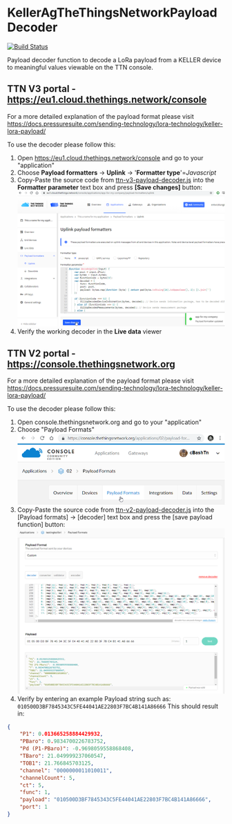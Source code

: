 # KellerAgTheThingsNetworkPayloadDecoder

[![Build Status](https://github.com/KELLERAGfuerDruckmesstechnik/KellerAgTheThingsNetworkPayloadDecoder/workflows/Testing/badge.svg)](https://github.com/KELLERAGfuerDruckmesstechnik/KellerAgTheThingsNetworkPayloadDecoder/actions?query=workflow%3A%22Testing%22)

Payload decoder function to decode a LoRa payload from a KELLER device to meaningful values viewable on the TTN console.

## TTN V3 portal - https://eu1.cloud.thethings.network/console
For a more detailed explanation of the payload format please visit <https://docs.pressuresuite.com/sending-technology/lora-technology/keller-lora-payload/>

To use the decoder please follow this:

  1. Open https://eu1.cloud.thethings.network/console and go to your "application"  
  2. Choose **Payload formatters** -> **Uplink** -> '**Formatter type**'=*Javascript*
  3. Copy-Paste the source code from [ttn-v3-payload-decoder.js](https://github.com/KELLERAGfuerDruckmesstechnik/KellerAgTheThingsNetworkPayloadDecoder/blob/master/ttn-v3-payload-decoder.js) into the **Formatter parameter** text box and press **[Save changes]** button:
![alt text](https://raw.githubusercontent.com/KELLERAGfuerDruckmesstechnik/KellerAgTheThingsNetworkPayloadDecoder/master/assets/ExamplePayloadFunctionInTTNv3.png "Just Copy-Paste the source code")
  4. Verify the working decoder in the **Live data** viewer

## TTN V2 portal - https://console.thethingsnetwork.org
For a more detailed explanation of the payload format please visit <https://docs.pressuresuite.com/sending-technology/lora-technology/keller-lora-payload/>

To use the decoder please follow this:

  1. Open console.thethingsnetwork.org and go to your "application"  
  2. Choose "Payload Formats"
![alt text](https://raw.githubusercontent.com/KELLERAGfuerDruckmesstechnik/KellerAgTheThingsNetworkPayloadDecoder/master/assets/TheThingsNetworkApplicationPayloadFormat.png "https://console.thethingsnetwork.org/applications/{your_application_name}/payload-formats")
  3. Copy-Paste the source code from [ttn-v2-payload-decoder.js](https://github.com/KELLERAGfuerDruckmesstechnik/KellerAgTheThingsNetworkPayloadDecoder/blob/master/ttn-v3-payload-decoder.js) into the [Payload  formats] -> [decoder] text box and press the [save payload function] button:
![alt text](https://raw.githubusercontent.com/KELLERAGfuerDruckmesstechnik/KellerAgTheThingsNetworkPayloadDecoder/master/assets/ExamplePayloadFunctionInTTN.png "TheThingsNetworkApplicationPayloadFormat.png")
  4. Verify by entering an example Payload string such as: ```010500D3BF7845343C5FE44041AE22803F7BC4B141A86666```
  This should result in:

```json
{
    "P1": 0.013665258884429932,
    "PBaro": 0.9834700226783752,
    "Pd (P1-PBaro)": -0.9698059558868408,
    "TBaro": 21.049999237060547,
    "TOB1": 21.766845703125,
    "channel": "0000000011010011",
    "channelCount": 5,
    "ct": 5,
    "func": 1,
    "payload": "010500D3BF7845343C5FE44041AE22803F7BC4B141A86666",
    "port": 1
}
```
